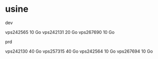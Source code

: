 # usine

dev

vps242565 10 Go 
vps242131 20 Go
vps267690 10 Go

prd

vps242130 40 Go
vps257315 40 Go
vps242564 10 Go
vps267694 10 Go
